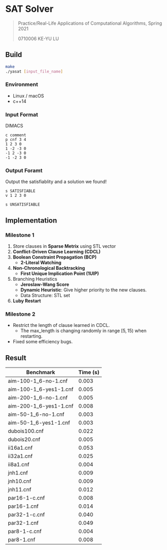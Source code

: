 # SAT Solver

> Practice/Real-Life Applications of Computational Algorithms, Spring 2021
>
> 0710006 KE-YU LU

## Build

```sh
make
./yasat [input_file_name]
```

### Environment

- Linux / macOS
- c++14

### Input Format 

DIMACS

```
c comment
p cnf 3 4
1 2 3 0
1 -2 -3 0
-1 2 -3 0
-1 -2 3 0
```

### Output Foramt

Output the satisfiablity and a solution we found!

```
s SATISFIABLE
v 1 2 3 0
```

```
s UNSATISFIABLE
```

## Implementation

### Milestone 1

1. Store clauses in **Sparse Metrix** using STL vector
2. **Conflict-Driven Clause Learning (CDCL)**
3. **Boolean Constraint Propagation (BCP)**
    - **2-Literal Watching**
4. **Non-Chronological Backtracking**
    - **First Unique Implication Point (1UIP)**
5. Branching Heuristics
    - **Jeroslaw-Wang Score**
    - **Dynamic Heuristic**: Give higher priority to the new clauses.
    - Data Structure: STL set
6. **Luby Restart**

### Milestone 2

-   Restrict the length of clause learned in CDCL.
    -   The max_length is changing randomly in range $[5, 15)$ when restarting.
-   Fixed some efficiency bugs.

## Result

| Benchmark | Time (s) |
| --------- | ---- |
| aim-100-1_6-no-1.cnf  | 0.003 |
|aim-100-1_6-yes1-1.cnf   | 0.005 |
|aim-200-1_6-no-1.cnf  | 0.005 |
|aim-200-1_6-yes1-1.cnf  | 0.008 |
|aim-50-1_6-no-1.cnf  | 0.003 |
|aim-50-1_6-yes1-1.cnf  | 0.003 |
|dubois100.cnf  | 0.022 |
|dubois20.cnf  | 0.005 |
|ii16a1.cnf  | 0.053 |
|ii32a1.cnf  | 0.025 |
|ii8a1.cnf  | 0.004 |
|jnh1.cnf  | 0.009 |
|jnh10.cnf  | 0.009 |
|jnh11.cnf  | 0.012 |
|par16-1-c.cnf  | 0.008 |
|par16-1.cnf  | 0.014 |
|par32-1-c.cnf  | 0.040 |
|par32-1.cnf  | 0.049 |
|par8-1-c.cnf  | 0.004 |
|par8-1.cnf  | 0.008 |